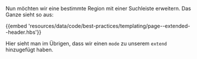 Nun möchten wir eine bestimmte Region mit einer Suchleiste erweitern. Das Ganze sieht so aus:

{{embed 'resources/data/code/best-practices/templating/page--extended--header.hbs'}}

Hier sieht man im Übrigen, dass wir einen `mode` zu unserem `extend` hinzugefügt haben.